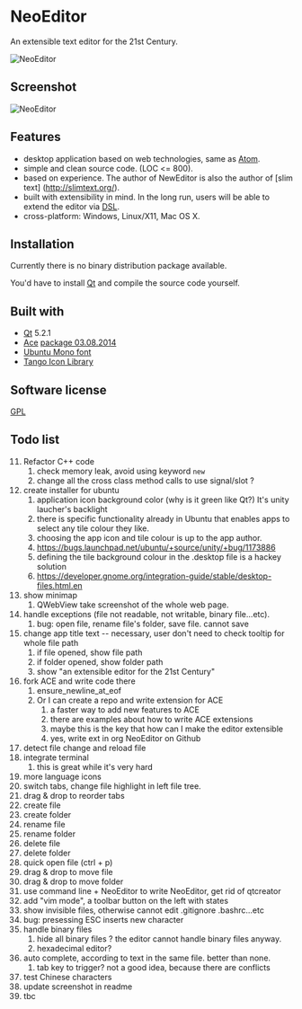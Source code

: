 # NeoEditor

An extensible text editor for the 21st Century.

![NeoEditor](https://2.gravatar.com/avatar/4ef64cee069318ccce191f598d4bc294?s=128)


## Screenshot

![NeoEditor](https://raw.github.com/NeoEditor/NeoEditor/master/images/screenshot4.png)


## Features

- desktop application based on web technologies, same as [Atom](https://atom.io/).
- simple and clean source code. (LOC <= 800).
- based on experience. The author of NewEditor is also the author of [slim text] (http://slimtext.org/).
- built with extensibility in mind. In the long run, users will be able to extend the editor via [DSL](http://en.wikipedia.org/wiki/Domain-specific_language).
- cross-platform: Windows, Linux/X11, Mac OS X.


## Installation

Currently there is no binary distribution package available.

You'd have to install [Qt](http://qt-project.org/downloads) and compile the source code yourself.


## Built with

- [Qt](http://qt-project.org/) 5.2.1
- [Ace](http://ace.c9.io/) [package 03.08.2014](https://github.com/ajaxorg/ace-builds/commit/fc9d2cae9fe8e6e95e74c86a31d21caadd8f9f39)
- [Ubuntu Mono font](http://font.ubuntu.com/)
- [Tango Icon Library](http://tango.freedesktop.org/Tango_Icon_Library)


## Software license

[GPL](http://www.gnu.org/licenses/gpl.html)


## Todo list

11. Refactor C++ code
    1. check memory leak, avoid using keyword `new`
    2. change all the cross class method calls to use signal/slot ?
26. create installer for ubuntu
    1. application icon background color (why is it green like Qt?) It's unity laucher's backlight
    2. there is specific functionality already in Ubuntu that enables apps to select any tile colour they like.
    3. choosing the app icon and tile colour is up to the app author.
    4. https://bugs.launchpad.net/ubuntu/+source/unity/+bug/1173886
    5. defining the tile background colour in the .desktop file is a hackey solution
    6. https://developer.gnome.org/integration-guide/stable/desktop-files.html.en
32. show minimap
    1. QWebView take screenshot of the whole web page.
33. handle exceptions (file not readable, not writable, binary file...etc).
    1. bug: open file, rename file's folder, save file. cannot save
46. change app title text -- necessary, user don't need to check tooltip for whole file path
    1. if file opened, show file path
    2. if folder opened, show folder path
    3. show "an extensible editor for the 21st Century"
50. fork ACE and write code there
    1. ensure_newline_at_eof
    2. Or I can create a repo and write extension for ACE
        1. a faster way to add new features to ACE
        2. there are examples about how to write ACE extensions
        3. maybe this is the key that how can I make the editor extensible
        4. yes, write ext in org NeoEditor on Github
60. detect file change and reload file
61. integrate terminal
    1. this is great while it's very hard
71. more language icons
72. switch tabs, change file highlight in left file tree.
73. drag & drop to reorder tabs
77. create file
78. create folder
79. rename file
80. rename folder
81. delete file
82. delete folder
83. quick open file (ctrl + p)
84. drag & drop to move file
85. drag & drop to move folder
88. use command line + NeoEditor to write NeoEditor, get rid of qtcreator
89. add "vim mode", a toolbar button on the left with states
92. show invisible files, otherwise cannot edit .gitignore .bashrc...etc
94. bug: presessing ESC inserts new character
96. handle binary files
    1. hide all binary files ? the editor cannot handle binary files anyway.
    2. hexadecimal editor?
98. auto complete, according to text in the same file. better than none.
    1. tab key to trigger? not a good idea, because there are conflicts
102. test Chinese characters
103. update screenshot in readme
104. tbc
